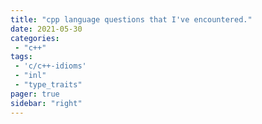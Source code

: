 ```yaml
---
title: "cpp language questions that I've encountered."
date: 2021-05-30
categories:
 - "c++"
tags:
 - 'c/c++-idioms'
 - "inl"
 - "type_traits"
pager: true
sidebar: "right"
---
```




